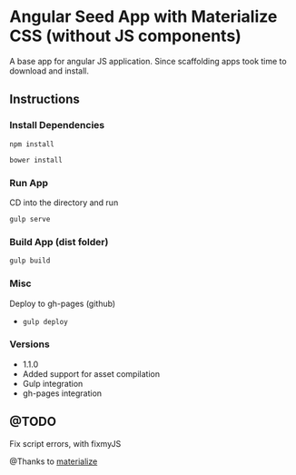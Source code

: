 # Angular Seed App with Materialize CSS (without JS components)

A base app for angular JS application. Since scaffolding apps took time to download and install.

## Instructions

### Install Dependencies
```
npm install

bower install
```
### Run App
CD into the directory and run
```
gulp serve
```

### Build App (dist folder)
```
gulp build
```

### Misc
 Deploy to gh-pages (github)
  * ```gulp deploy``` 
 

### Versions

* 1.1.0
 * Added support for asset compilation
 * Gulp integration
 * gh-pages integration

## @TODO
Fix script errors, with fixmyJS

@Thanks to [materialize](https://github.com/Dogfalo/materialize)

